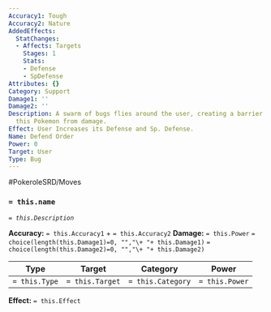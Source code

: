```yaml
---
Accuracy1: Tough
Accuracy2: Nature
AddedEffects:
  StatChanges:
  - Affects: Targets
    Stages: 1
    Stats:
    - Defense
    - SpDefense
Attributes: {}
Category: Support
Damage1: ''
Damage2: ''
Description: A swarm of bugs flies around the user, creating a barrier to protect
  this Pokemon from damage.
Effect: User Increases its Defense and Sp. Defense.
Name: Defend Order
Power: 0
Target: User
Type: Bug
---
```


#PokeroleSRD/Moves

### `= this.name` 
*`= this.Description`*

**Accuracy:** `= this.Accuracy1` + `= this.Accuracy2`
**Damage:** `= this.Power` `= choice(length(this.Damage1)=0, "","\+ "+ this.Damage1)` `= choice(length(this.Damage2)=0, "","\+ "+ this.Damage2)`

| Type          | Target          | Category          | Power          |
| ------------- | --------------- | ----------------  | -------------- |
| `= this.Type` | `= this.Target` | `= this.Category` | `= this.Power` | 

**Effect:** `= this.Effect`